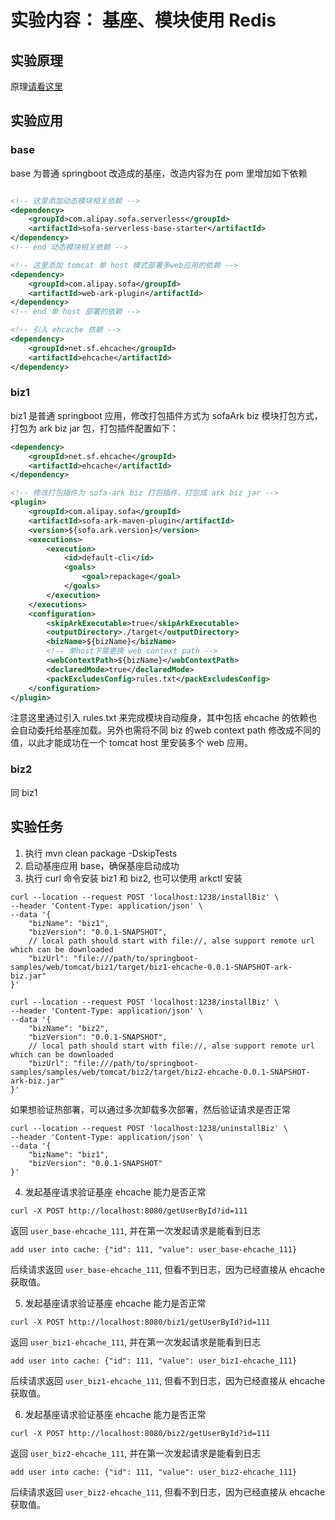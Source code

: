 
# 实验内容： 基座、模块使用 Redis

## 实验原理
原理[请看这里](https://sofaserverless.gitee.io/docs/contribution-guidelines/runtime/ehcache/) 

## 实验应用
### base
base 为普通 springboot 改造成的基座，改造内容为在 pom 里增加如下依赖
```xml

<!-- 这里添加动态模块相关依赖 -->
<dependency>
    <groupId>com.alipay.sofa.serverless</groupId>
    <artifactId>sofa-serverless-base-starter</artifactId>
</dependency>
<!-- end 动态模块相关依赖 -->

<!-- 这里添加 tomcat 单 host 模式部署多web应用的依赖 -->
<dependency>
    <groupId>com.alipay.sofa</groupId>
    <artifactId>web-ark-plugin</artifactId>
</dependency>
<!-- end 单 host 部署的依赖 -->

<!-- 引入 ehcache 依赖 -->
<dependency>
    <groupId>net.sf.ehcache</groupId>
    <artifactId>ehcache</artifactId>
</dependency>

```

### biz1
biz1 是普通 springboot 应用，修改打包插件方式为 sofaArk biz 模块打包方式，打包为 ark biz jar 包，打包插件配置如下：
```xml
<dependency>
    <groupId>net.sf.ehcache</groupId>
    <artifactId>ehcache</artifactId>
</dependency>

<!-- 修改打包插件为 sofa-ark biz 打包插件，打包成 ark biz jar -->
<plugin>
    <groupId>com.alipay.sofa</groupId>
    <artifactId>sofa-ark-maven-plugin</artifactId>
    <version>${sofa.ark.version}</version>
    <executions>
        <execution>
            <id>default-cli</id>
            <goals>
                <goal>repackage</goal>
            </goals>
        </execution>
    </executions>
    <configuration>
        <skipArkExecutable>true</skipArkExecutable>
        <outputDirectory>./target</outputDirectory>
        <bizName>${bizName}</bizName>
        <!-- 单host下需更换 web context path -->
        <webContextPath>${bizName}</webContextPath>
        <declaredMode>true</declaredMode>
        <packExcludesConfig>rules.txt</packExcludesConfig>
    </configuration>
</plugin>
```
注意这里通过引入 rules.txt 来完成模块自动瘦身，其中包括 ehcache 的依赖也会自动委托给基座加载。另外也需将不同 biz 的web context path 修改成不同的值，以此才能成功在一个 tomcat host 里安装多个 web 应用。

### biz2
同 biz1


## 实验任务
1. 执行 mvn clean package -DskipTests
2. 启动基座应用 base，确保基座启动成功
3. 执行 curl 命令安装 biz1 和 biz2, 也可以使用 arkctl 安装
```shell
curl --location --request POST 'localhost:1238/installBiz' \
--header 'Content-Type: application/json' \
--data '{
    "bizName": "biz1",
    "bizVersion": "0.0.1-SNAPSHOT",
    // local path should start with file://, alse support remote url which can be downloaded
    "bizUrl": "file:///path/to/springboot-samples/web/tomcat/biz1/target/biz1-ehcache-0.0.1-SNAPSHOT-ark-biz.jar"
}'
```

```shell
curl --location --request POST 'localhost:1238/installBiz' \
--header 'Content-Type: application/json' \
--data '{
    "bizName": "biz2",
    "bizVersion": "0.0.1-SNAPSHOT",
    // local path should start with file://, alse support remote url which can be downloaded
    "bizUrl": "file:///path/to/springboot-samples/samples/web/tomcat/biz2/target/biz2-ehcache-0.0.1-SNAPSHOT-ark-biz.jar"
}'
```

如果想验证热部署，可以通过多次卸载多次部署，然后验证请求是否正常
```shell
curl --location --request POST 'localhost:1238/uninstallBiz' \
--header 'Content-Type: application/json' \
--data '{
    "bizName": "biz1",
    "bizVersion": "0.0.1-SNAPSHOT"
}'
```

4. 发起基座请求验证基座 ehcache 能力是否正常 
```shell
curl -X POST http://localhost:8080/getUserById?id=111
```

返回 `user_base-ehcache_111`, 并在第一次发起请求是能看到日志 
```text
add user into cache: {"id": 111, "value": user_base-ehcache_111}
```
后续请求返回 `user_base-ehcache_111`, 但看不到日志，因为已经直接从 ehcache 获取值。

5. 发起基座请求验证基座 ehcache 能力是否正常
```shell
curl -X POST http://localhost:8080/biz1/getUserById?id=111
```

返回 `user_biz1-ehcache_111`, 并在第一次发起请求是能看到日志
```text
add user into cache: {"id": 111, "value": user_biz1-ehcache_111}
```
后续请求返回 `user_biz1-ehcache_111`, 但看不到日志，因为已经直接从 ehcache 获取值。


6. 发起基座请求验证基座 ehcache 能力是否正常
```shell
curl -X POST http://localhost:8080/biz2/getUserById?id=111
```

返回 `user_biz2-ehcache_111`, 并在第一次发起请求是能看到日志
```text
add user into cache: {"id": 111, "value": user_biz2-ehcache_111}
```
后续请求返回 `user_biz2-ehcache_111`, 但看不到日志，因为已经直接从 ehcache 获取值。
